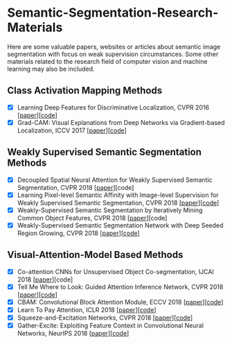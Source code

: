 # Semantic-Segmentation-Research-Materials
Here are some valuable papers, websites or articles about semantic image segmentation with focus on weak supervision circumstances.  Some other materials related to the research field of computer vision and machine learning may also be included.


## Class Activation Mapping Methods
- [x] Learning Deep Features for Discriminative Localization, CVPR 2016 [[paper](http://cnnlocalization.csail.mit.edu/Zhou_Learning_Deep_Features_CVPR_2016_paper.pdf)][[code](https://github.com/metalbubble/CAM)]
- [x] Grad-CAM: Visual Explanations from Deep Networks via Gradient-based Localization, ICCV 2017 [[paper](https://arxiv.org/pdf/1610.02391.pdf)][[code](https://github.com/ramprs/grad-cam)]

## Weakly Supervised Semantic Segmentation Methods
- [x] Decoupled Spatial Neural Attention for Weakly Supervised Semantic Segmentation, CVPR 2018 [[paper](https://arxiv.org/pdf/1803.02563.pdf)][code]
- [x] Learning Pixel-level Semantic Affinity with Image-level Supervision for Weakly Supervised Semantic Segmentation, CVPR 2018 [[paper](https://arxiv.org/pdf/1803.10464.pdf)][[code](https://github.com/jiwoon-ahn/psa)]
- [x] Weakly-Supervised Semantic Segmentation by Iteratively Mining Common Object Features, CVPR 2018 [[paper](https://arxiv.org/pdf/1806.04659)][code]
- [x] Weakly-Supervised Semantic Segmentation Network with Deep Seeded Region Growing, CVPR 2018 [[paper](http://openaccess.thecvf.com/content_cvpr_2018/papers/Huang_Weakly-Supervised_Semantic_Segmentation_CVPR_2018_paper.pdf)][[code](https://github.com/speedinghzl/DSRG)]

## Visual-Attention-Model Based Methods
- [x] Co-attention CNNs for Unsupervised Object Co-segmentation, IJCAI 2018 [[paper](https://www.ijcai.org/proceedings/2018/0104.pdf)][code]
- [x] Tell Me Where to Look: Guided Attention Inference Network, CVPR 2018 [[paper](https://arxiv.org/pdf/1802.10171.pdf)][[code](https://github.com/alokwhitewolf/Guided-Attention-Inference-Network)]
- [x] CBAM: Convolutional Block Attention Module, ECCV 2018 [[paper](https://arxiv.org/pdf/1807.06521)][[code](https://github.com/Jongchan/attention-module)]
- [x] Learn To Pay Attention, ICLR 2018 [[paper](https://arxiv.org/pdf/1804.02391)][[code](https://github.com/SaoYan/LearnToPayAttention)]
- [x] Squeeze-and-Excitation Networks, CVPR 2018 [[paper](https://arxiv.org/pdf/1709.01507)][[code](https://github.com/hujie-frank/SENet)]
- [x] Gather-Excite: Exploiting Feature Context in Convolutional Neural Networks, NeurIPS 2018 [[paper](https://arxiv.org/pdf/1810.12348)][[code](https://github.com/hujie-frank/GENet)]
